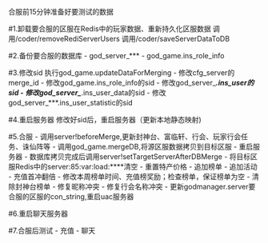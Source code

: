 合服前15分钟准备好要测试的数据

#1.卸载要合服的区服在Redis中的玩家数据、重新持久化区服数据
调用/coder/removeRediServerUsers
调用/coder/saveServerDataToDB

#2.备份要合服的数据库
	- god_server_***
	- god_game.ins_role_info

#3.修改sid
执行god_game.updateDataForMerging
    - 修改cfg_server的merge_id
    - 修改god_game.ins_role_info的sid
    - 修改god_server_***.ins_user的sid
    - 修改god_server_***.ins_user_data的sid
    - 修改god_server_***.ins_user_statistic的sid

#4.重启服务器
修改好sid后，重启服务器（更新本地静态映射)

#5.合服
    - 调用server!beforeMerge,更新封神台、富临轩、行会、玩家行会任务、诛仙阵等
    - 调用god_game.mergeDB,将源区服数据拷贝到目标区服
    - 重启服务器
    - 数据库拷贝完成后调用server!setTargetServerAfterDBMerge
        - 将目标区服Redis中的server:85:var:load:****清空
        - 重置特产价格
        - 追加榜单
        - 追加活动
        - 充值首冲翻倍
        - 修改本周榜单时间、充值榜奖励；检查榜单，保证榜单为空
        - 清除封神台榜单
        - 修复昵称冲突
        - 修复行会名称冲突
    - 更新godmanager.server要合服的区服的con_string,重启uac服务器
    
#6.重启聊天服务器

#7.合服后测试
    - 充值
    - 聊天